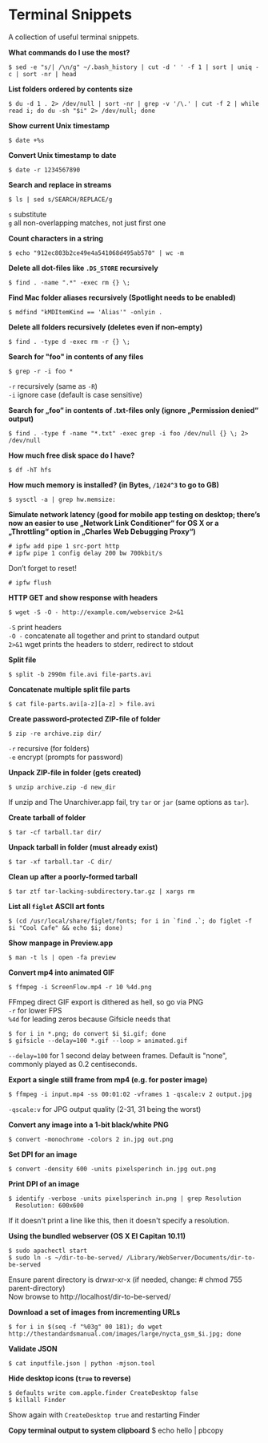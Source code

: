 # Terminal Snippets

A collection of useful terminal snippets.

**What commands do I use the most?**

    $ sed -e "s/| /\n/g" ~/.bash_history | cut -d ' ' -f 1 | sort | uniq -c | sort -nr | head


**List folders ordered by contents size**

    $ du -d 1 . 2> /dev/null | sort -nr | grep -v '/\.' | cut -f 2 | while read i; do du -sh "$i" 2> /dev/null; done


**Show current Unix timestamp**

    $ date +%s


**Convert Unix timestamp to date**

    $ date -r 1234567890


**Search and replace in streams**

    $ ls | sed s/SEARCH/REPLACE/g

`s` substitute  
`g` all non-overlapping matches, not just first one  


**Count characters in a string**

    $ echo "912ec803b2ce49e4a541068d495ab570" | wc -m


**Delete all dot-files like `.DS_STORE` recursively**

    $ find . -name ".*" -exec rm {} \;


**Find Mac folder aliases recursively (Spotlight needs to be enabled)**

    $ mdfind "kMDItemKind == 'Alias'" -onlyin .


**Delete all folders recursively (deletes even if non-empty)**

    $ find . -type d -exec rm -r {} \;


**Search for "foo" in contents of any files**

    $ grep -r -i foo *

`-r` recursively (same as `-R`)  
`-i` ignore case (default is case sensitive)  


**Search for „foo“ in contents of .txt-files only (ignore „Permission denied“ output)**

    $ find . -type f -name "*.txt" -exec grep -i foo /dev/null {} \; 2> /dev/null


**How much free disk space do I have?**

    $ df -hT hfs


**How much memory is installed? (in Bytes, `/1024^3` to go to GB)**

    $ sysctl -a | grep hw.memsize:


**Simulate network latency (good for mobile app testing on desktop; there’s now an easier to use „Network Link Conditioner“ for OS X or a „Throttling“ option in „Charles Web Debugging Proxy“)**

    # ipfw add pipe 1 src-port http
    # ipfw pipe 1 config delay 200 bw 700kbit/s

Don’t forget to reset!

    # ipfw flush


**HTTP GET and show response with headers**

    $ wget -S -O - http://example.com/webservice 2>&1

`-S` print headers  
`-O -` concatenate all together and print to standard output  
`2>&1` wget prints the headers to stderr, redirect to stdout  


**Split file**

    $ split -b 2990m file.avi file-parts.avi


**Concatenate multiple split file parts**

    $ cat file-parts.avi[a-z][a-z] > file.avi


**Create password-protected ZIP-file of folder**

    $ zip -re archive.zip dir/

`-r` recursive (for folders)  
`-e` encrypt (prompts for password)  


**Unpack ZIP-file in folder (gets created)**

    $ unzip archive.zip -d new_dir

If unzip and The Unarchiver.app fail, try `tar` or `jar` (same options as `tar`).  


**Create tarball of folder**

    $ tar -cf tarball.tar dir/


**Unpack tarball in folder (must already exist)**

    $ tar -xf tarball.tar -C dir/


**Clean up after a poorly-formed tarball**

    $ tar ztf tar-lacking-subdirectory.tar.gz | xargs rm


**List all `figlet` ASCII art fonts**

    $ (cd /usr/local/share/figlet/fonts; for i in `find .`; do figlet -f $i "Cool Cafe" && echo $i; done)


**Show manpage in Preview.app**

    $ man -t ls | open -fa preview


**Convert mp4 into animated GIF**

    $ ffmpeg -i ScreenFlow.mp4 -r 10 %4d.png

FFmpeg direct GIF export is dithered as hell, so go via PNG  
`-r` for lower FPS  
`%4d` for leading zeros because Gifsicle needs that  

    $ for i in *.png; do convert $i $i.gif; done
    $ gifsicle --delay=100 *.gif --loop > animated.gif

`--delay=100` for 1 second delay between frames. Default is "none", commonly played as 0.2 centiseconds.

**Export a single still frame from mp4 (e.g. for poster image)**

    $ ffmpeg -i input.mp4 -ss 00:01:02 -vframes 1 -qscale:v 2 output.jpg

`-qscale:v` for JPG output quality (2-31, 31 being the worst)


**Convert any image into a 1-bit black/white PNG**

    $ convert -monochrome -colors 2 in.jpg out.png


**Set DPI for an image**

    $ convert -density 600 -units pixelsperinch in.jpg out.png


**Print DPI of an image**

    $ identify -verbose -units pixelsperinch in.png | grep Resolution
      Resolution: 600x600

If it doesn't print a line like this, then it doesn't specify a resolution.  


**Using the bundled webserver (OS X El Capitan 10.11)**

    $ sudo apachectl start
    $ sudo ln -s ~/dir-to-be-served/ /Library/WebServer/Documents/dir-to-be-served

Ensure parent directory is drwxr-xr-x (if needed, change: # chmod 755 parent-directory)  
Now browse to http://localhost/dir-to-be-served/  


**Download a set of images from incrementing URLs**

    $ for i in $(seq -f "%03g" 00 181); do wget http://thestandardsmanual.com/images/large/nycta_gsm_$i.jpg; done


**Validate JSON**

    $ cat inputfile.json | python -mjson.tool


**Hide desktop icons (`true` to reverse)**

    $ defaults write com.apple.finder CreateDesktop false
    $ killall Finder

Show again with `CreateDesktop true` and restarting Finder  


**Copy terminal output to system clipboard**
    $ echo hello | pbcopy
